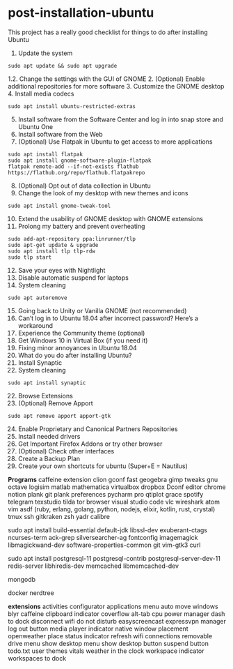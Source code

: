 # post-installation-ubuntu
This project has a really good checklist for things to do after installing Ubuntu

1. Update the system
  ```console
sudo apt update && sudo apt upgrade
```
1.2. Change the settings with the GUI of GNOME
2. (Optional) Enable additional repositories for more software
3. Customize the GNOME desktop
4. Install media codecs
  ```console
sudo apt install ubuntu-restricted-extras
```
5. Install software from the Software Center and log in into snap store and Ubuntu One
6. Install software from the Web
7. (Optional) Use Flatpak in Ubuntu to get access to more applications
  ```console
sudo apt install flatpak
sudo apt install gnome-software-plugin-flatpak
flatpak remote-add --if-not-exists flathub https://flathub.org/repo/flathub.flatpakrepo
```
8. (Optional) Opt out of data collection in Ubuntu
9. Change the look of my desktop with new themes and icons
  ```console
sudo apt install gnome-tweak-tool
```
10. Extend the usability of GNOME desktop with GNOME extensions
11. Prolong my battery and prevent overheating
  ```console
  sudo add-apt-repository ppa:linrunner/tlp
  sudo apt-get update & upgrade
  sudo apt install tlp tlp-rdw
  sudo tlp start
  ```
12. Save your eyes with Nightlight
13. Disable automatic suspend for laptops
14. System cleaning
  ```console
  sudo apt autoremove
```
15. Going back to Unity or Vanilla GNOME (not recommended)
16. Can’t log in to Ubuntu 18.04 after incorrect password? Here’s a workaround
17. Experience the Community theme (optional)
18. Get Windows 10 in Virtual Box (if you need it)
19. Fixing minor annoyances in Ubuntu 18.04
20. What do you do after installing Ubuntu?
21. Install Synaptic
14. System cleaning
  ```console
  sudo apt install synaptic
```
22. Browse Extensions
23. (Optional) Remove Apport
  ```console
  sudo apt remove apport apport-gtk
```
24. Enable Proprietary and Canonical Partners Repositories
25. Install needed drivers
26. Get Important Firefox Addons or try other browser
27. (Optional) Check other interfaces
28. Create a Backup Plan
29. Create your own shortcuts for ubuntu (Super+E = Nautilus)

**Programs**
caffeine extension
clion
gconf
fast
geogebra
gimp
tweaks
gnu octave
logisim
matlab
mathematica
virtualbox
dropbox
Dconf editor
chrome
notion
plank
git
plank preferences
pycharm pro
qtiplot
grace
spotify
telegram
texstudio
tilda
tor browser
visual studio code
vlc
wireshark
atom
vim
asdf (ruby, erlang, golang, python, nodejs, elixir, kotlin, rust, crystal)
tmux
ssh
gitkraken
zsh
yadr
calibre

sudo apt install build-essential default-jdk libssl-dev exuberant-ctags ncurses-term ack-grep silversearcher-ag fontconfig imagemagick libmagickwand-dev software-properties-common git vim-gtk3 curl

sudo apt install postgresql-11 postgresql-contrib postgresql-server-dev-11 redis-server libhiredis-dev memcached libmemcached-dev

mongodb

docker
nerdtree





**extensions**
activities configurator
applications menu
auto move windows
blyr
caffeine
clipboard indicator
coverflow alt-tab
cpu power manager
dash to dock
disconnect wifi
do not disturb
easyscreencast
expressvpn manager
log out button
media player indicator
native window placement
openweather
place status indicator
refresh wifi connections
removable drive menu
show desktop menu
show desktop button
suspend button
todo.txt
user themes
vitals
weather in the clock
workspace indicator
workspaces to dock

